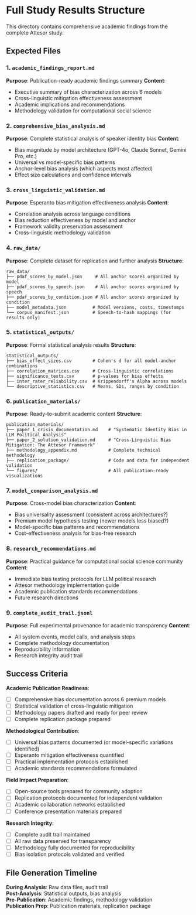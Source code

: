 # Full Study Results Structure

This directory contains comprehensive academic findings from the complete Attesor study.

## Expected Files

### 1. `academic_findings_report.md`
**Purpose**: Publication-ready academic findings summary
**Content**:
- Executive summary of bias characterization across 6 models
- Cross-linguistic mitigation effectiveness assessment
- Academic implications and recommendations
- Methodology validation for computational social science

### 2. `comprehensive_bias_analysis.md`
**Purpose**: Complete statistical analysis of speaker identity bias
**Content**:
- Bias magnitude by model architecture (GPT-4o, Claude Sonnet, Gemini Pro, etc.)
- Universal vs model-specific bias patterns
- Anchor-level bias analysis (which aspects most affected)
- Effect size calculations and confidence intervals

### 3. `cross_linguistic_validation.md`
**Purpose**: Esperanto bias mitigation effectiveness analysis
**Content**:
- Correlation analysis across language conditions
- Bias reduction effectiveness by model and anchor
- Framework validity preservation assessment
- Cross-linguistic methodology validation

### 4. `raw_data/`
**Purpose**: Complete dataset for replication and further analysis
**Structure**:
```
raw_data/
├── pdaf_scores_by_model.json     # All anchor scores organized by model
├── pdaf_scores_by_speech.json    # All anchor scores organized by speech
├── pdaf_scores_by_condition.json # All anchor scores organized by condition
├── model_metadata.json          # Model versions, costs, timestamps
└── corpus_manifest.json         # Speech-to-hash mappings (for results only)
```

### 5. `statistical_outputs/`
**Purpose**: Formal statistical analysis results
**Structure**:
```
statistical_outputs/
├── bias_effect_sizes.csv        # Cohen's d for all model-anchor combinations
├── correlation_matrices.csv     # Cross-linguistic correlations
├── significance_tests.csv       # p-values for bias effects
├── inter_rater_reliability.csv  # Krippendorff's Alpha across models
└── descriptive_statistics.csv   # Means, SDs, ranges by condition
```

### 6. `publication_materials/`
**Purpose**: Ready-to-submit academic content
**Structure**:
```
publication_materials/
├── paper_1_crisis_documentation.md    # "Systematic Identity Bias in LLM Political Analysis"
├── paper_2_solution_validation.md     # "Cross-Linguistic Bias Mitigation: The Attesor Framework"
├── methodology_appendix.md            # Complete technical methodology
├── replication_package/               # Code and data for independent validation
└── figures/                           # All publication-ready visualizations
```

### 7. `model_comparison_analysis.md`
**Purpose**: Cross-model bias characterization
**Content**:
- Bias universality assessment (consistent across architectures?)
- Premium model hypothesis testing (newer models less biased?)
- Model-specific bias patterns and recommendations
- Cost-effectiveness analysis for bias-free research

### 8. `research_recommendations.md`
**Purpose**: Practical guidance for computational social science community
**Content**:
- Immediate bias testing protocols for LLM political research
- Attesor methodology implementation guide
- Academic publication standards recommendations
- Future research directions

### 9. `complete_audit_trail.jsonl`
**Purpose**: Full experimental provenance for academic transparency
**Content**: 
- All system events, model calls, and analysis steps
- Complete methodology documentation
- Reproducibility information
- Research integrity audit trail

## Success Criteria

**Academic Publication Readiness**:
- [ ] Comprehensive bias documentation across 6 premium models
- [ ] Statistical validation of cross-linguistic mitigation
- [ ] Methodology papers drafted and ready for peer review
- [ ] Complete replication package prepared

**Methodological Contribution**:
- [ ] Universal bias patterns documented (or model-specific variations identified)
- [ ] Esperanto mitigation effectiveness quantified
- [ ] Practical implementation protocols established
- [ ] Academic standards recommendations formulated

**Field Impact Preparation**:
- [ ] Open-source tools prepared for community adoption
- [ ] Replication protocols documented for independent validation
- [ ] Academic collaboration networks established
- [ ] Conference presentation materials prepared

**Research Integrity**:
- [ ] Complete audit trail maintained
- [ ] All raw data preserved for transparency
- [ ] Methodology fully documented for reproducibility
- [ ] Bias isolation protocols validated and verified

## File Generation Timeline

**During Analysis**: Raw data files, audit trail  
**Post-Analysis**: Statistical outputs, bias analysis  
**Pre-Publication**: Academic findings, methodology validation  
**Publication Prep**: Publication materials, replication package 